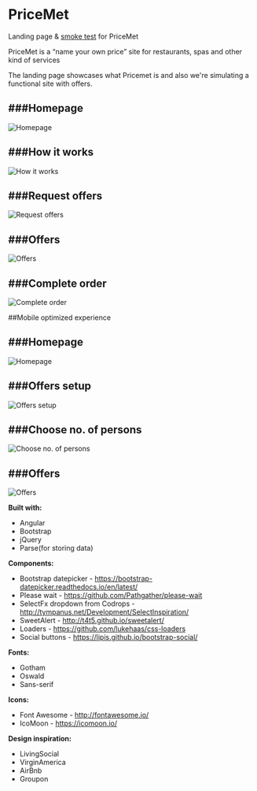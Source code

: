 # PriceMet
Landing page & [smoke test](http://www.inc.com/ilya-pozin/how-to-validate-your-start-up-idea.html) for PriceMet

PriceMet is a “name your own price” site for restaurants, spas and other kind of services

The landing page showcases what Pricemet is and also we're simulating a functional site with offers.

###Homepage
---
![Homepage](screenshots/home.JPG?raw=true "Homepage")


###How it works
---
![How it works](screenshots/howitworks.JPG?raw=true "How it works")


###Request offers
---
![Request offers](screenshots/requestoffers.JPG?raw=true "Request offers")


###Offers
---
![Offers](screenshots/offers.JPG?raw=true "Offers")


###Complete order
---
![Complete order](screenshots/completeorder.JPG?raw=true "Complete order")

##Mobile optimized experience 

###Homepage
---
![Homepage](screenshots/homemobilerestaurants.JPG?raw=true "Homepage")

###Offers setup
---
![Offers setup](screenshots/receiveoffers.JPG?raw=true "Offers setup")

###Choose no. of persons
---
![Choose no. of persons](screenshots/choosenoofpersons.JPG?raw=true "Choose no. of persons")

###Offers
---
![Offers](screenshots/mobileoffers.JPG?raw=true "Offers")


**Built with:**
 - Angular
 - Bootstrap
 - jQuery
 - Parse(for storing data)
 
**Components:**
 - Bootstrap datepicker - https://bootstrap-datepicker.readthedocs.io/en/latest/
 - Please wait - https://github.com/Pathgather/please-wait
 - SelectFx dropdown from Codrops - http://tympanus.net/Development/SelectInspiration/
 - SweetAlert - http://t4t5.github.io/sweetalert/
 - Loaders - https://github.com/lukehaas/css-loaders
 - Social buttons - https://lipis.github.io/bootstrap-social/

**Fonts:**
 - Gotham
 - Oswald
 - Sans-serif

**Icons:**
 - Font Awesome - http://fontawesome.io/
 - IcoMoon - https://icomoon.io/

**Design inspiration:**
 - LivingSocial
 - VirginAmerica
 - AirBnb
 - Groupon
 


